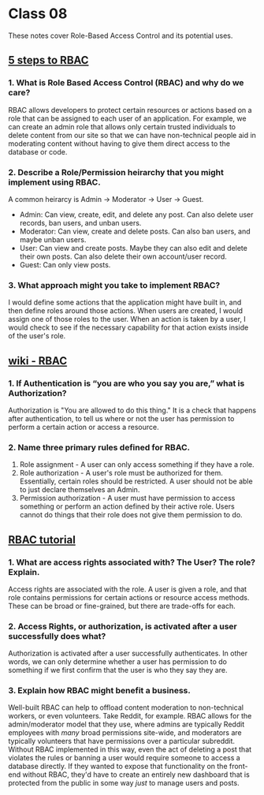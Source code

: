 # Class 08

These notes cover Role-Based Access Control and its potential uses.

## [5 steps to RBAC](https://www.csoonline.com/article/3060780/security/5-steps-to-simple-role-based-access-control.html)

### 1. What is Role Based Access Control (RBAC) and why do we care?
RBAC allows developers to protect certain resources or actions based on a role that can be assigned to each user of an application. For example, we can create an admin role that allows only certain trusted individuals to delete content from our site so that we can have non-technical people aid in moderating content without having to give them direct access to the database or code.

### 2. Describe a Role/Permission heirarchy that you might implement using RBAC.
A common heirarcy is Admin -> Moderator -> User -> Guest.

- Admin: Can view, create, edit, and delete any post. Can also delete user records, ban users, and unban users.
- Moderator: Can view, create and delete posts. Can also ban users, and maybe unban users.
- User: Can view and create posts. Maybe they can also edit and delete their own posts. Can also delete their own account/user record.
- Guest: Can only view posts.

### 3. What approach might you take to implement RBAC?
I would define some actions that the application might have built in, and then define roles around those actions. When users are created, I would assign one of those roles to the user. When an action is taken by a user, I would check to see if the necessary capability for that action exists inside of the user's role.

## [wiki - RBAC](https://en.wikipedia.org/wiki/Role-based_access_control)

### 1. If Authentication is “you are who you say you are,” what is Authorization?

Authorization is "You are allowed to do this thing." It is a check that happens after authentication, to tell us where or not the user has permission to perform a certain action or access a resource.

### 2. Name three primary rules defined for RBAC.

1. Role assignment - A user can only access something if they have a role.
2. Role authorization - A user's role must be authorized for them. Essentially, certain roles should be restricted. A user should not be able to just declare themselves an Admin.
3. Permission authorization - A user must have permission to access something or perform an action defined by their active role. Users cannot do things that their role does not give them permission to do.

## [RBAC tutorial](https://www.youtube.com/watch?v=C4NP8Eon3cA)

### 1. What are access rights associated with? The User? The role? Explain.

Access rights are associated with the role. A user is given a role, and that role contains permissions for certain actions or resource access methods. These can be broad or fine-grained, but there are trade-offs for each.

### 2. Access Rights, or authorization, is activated after a user successfully does what?
Authorization is activated after a user successfully authenticates. In other words, we can only determine whether a user has permission to do something if we first confirm that the user is who they say they are.

### 3. Explain how RBAC might benefit a business.
Well-built RBAC can help to offload content moderation to non-technical workers, or even volunteers. Take Reddit, for example. RBAC allows for the admin/moderator model that they use, where admins are typically Reddit employees with _many_ broad permissions site-wide, and moderators are typically volunteers that have permissions over a particular subreddit.  
Without RBAC implemented in this way, even the act of deleting a post that violates the rules or banning a user would require someone to access a database directly. If they wanted to expose that functionality on the front-end without RBAC, they'd have to create an entirely new dashboard that is protected from the public in some way _just_ to manage users and posts. 